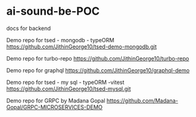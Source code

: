 # ai-sound-be-POC
docs for backend

Demo repo for tsed - mongodb - typeORM 
https://github.com/JithinGeorge10/tsed-demo-mongodb.git

Demo repo for turbo-repo
https://github.com/JithinGeorge10/turbo-repo

Demo repo for graphql
https://github.com/JithinGeorge10/graphql-demo

Demo repo for tsed - my sql - typeORM -vitest
https://github.com/JithinGeorge10/tsed-mysql.git

Demo repo for GRPC by Madana Gopal
https://github.com/Madana-Gopal/GRPC-MICROSERVICES-DEMO